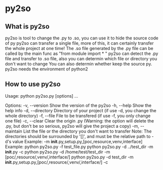 # py2so

## What is py2so
py2so is tool to change the .py to .so, you can use it to hide the source code of py
py2so can transfer a single file, more of this, it can certainly transfer the whole project at one time!
The .so file generated by the .py file can be called by the main func as "from module import * "
py2so can detect the .py file and transfer to .so file, also you can determin which file or directory you don't want to change
You can also determin whether keep the source py.
py2so needs the environment of python2

## How to use py2so
Usage: python py2so.py [options] ...

Options:
  -v,  --version    Show the version of the py2so
  -h,  --help       Show the help info
  -d,  --directory  Directory of your project (if use -d, you change the whole directory)
  -f,  --file       File to be transfered (if use -f, you only change one file)
  -c,  --clear      Clear the origin .py
                    (Warning: the option will delete the .py, but don't be so serious, py2so will give the project a copy)
  -m,  --maintain   List the file or the directory you don't want to transfer
                    Note: The directories should be surrounded by '[]', and must be the relative path to -d's value 
                    Example: -m __init__.py,setup.py,[poc,resource,venv,interface]
Example:
  python py2so.py -f test_file.py
  python py2so.py -d ../test_dir -m __init__.py -c
  python py2so.py -d /home/test/test_dir -m [poc/,resource/,venv/,interface/]
  python py2so.py -d test_dir -m __init__.py,setup.py,[poc/,resource/,venv/,interface/] -c
